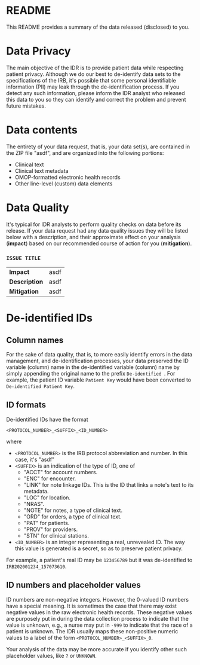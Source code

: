 # README

This README provides a summary of the data released (disclosed) to you.

# Data Privacy

The main objective of the IDR is to provide patient data while respecting patient privacy. Although we do our best to de-identify data sets to the specifications of the IRB, it's possible that some personal identifiable information (PII) may leak through the de-identification process. If you detect any such information, please inform the IDR analyst who released this data to you so they can identify and correct the problem and prevent future mistakes.

# Data contents

The entirety of your data request, that is, your data set(s), are contained in the ZIP file "asdf", and are organized into the following portions:
  - Clinical text
  - Clinical text metadata
  - OMOP-formatted electronic health records
  - Other line-level (custom) data elements

# Data Quality

It's typical for IDR analysts to perform quality checks on data before its release. If your data request had any data quality issues they will be listed below with a description, and their approximate effect on your analysis (**impact**) based on our recommended course of action for you (**mitigation**).

### `ISSUE TITLE`

|                 |      |
| --------------- | ---- |
| **Impact**      | asdf |
| **Description** | asdf |
| **Mitigation**  | asdf |

# De-identified IDs

## Column names

For the sake of data quality, that is, to more easily identify errors in the data management, and de-identification processes, your data preserved the ID variable (column) name in the de-identified variable (column) name by simply appending the original name to the prefix `De-identified `. For example, the patient ID variable `Patient Key` would have been converted to `De-identified Patient Key`.

## ID formats

De-identified IDs have the format

`<PROTOCOL_NUMBER>_<SUFFIX>_<ID_NUMBER>`

where
 
  - `<PROTOCOL_NUMBER>` is the IRB protocol abbreviation and number. In this case, it's "asdf"
  - `<SUFFIX>` is an indication of the type of ID, one of
    - "ACCT" for account numbers.
    - "ENC" for encounter.
    - "LINK" for note linkage IDs. This is the ID that links a note's text to its metadata.
    - "LOC" for location.
    - "NRAS".
    - "NOTE" for notes, a type of clinical text.
    - "ORD" for orders, a type of clinical text.
    - "PAT" for patients.
    - "PROV" for providers.
    - "STN" for clinical stations.
  - `<ID_NUMBER>` is an integer representing a real, unrevealed ID. The way this value is generated is a secret, so as to preserve patient privacy.

For example, a patient's real ID may be `123456789` but it was de-identified to `IRB202001234_157073610`.

## ID numbers and placeholder values

ID numbers are non-negative integers. However, the 0-valued ID numbers have a special meaning. It is sometimes the case that there may exist negative values in the raw electronic health records. These negative values are purposely put in during the data collection process to indicate that the value is unknown, e.g., a nurse may put in `-999` to indicate that the race of a patient is unknown. The IDR usually maps these non-positive numeric values to a label of the form `<PROTOCOL_NUMBER>_<SUFFIX>_0`.

Your analysis of the data may be more accurate if you identify other such placeholder values, like `?` or `UNKNOWN`.


